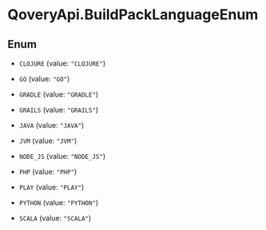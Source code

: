 # QoveryApi.BuildPackLanguageEnum

## Enum


* `CLOJURE` (value: `"CLOJURE"`)

* `GO` (value: `"GO"`)

* `GRADLE` (value: `"GRADLE"`)

* `GRAILS` (value: `"GRAILS"`)

* `JAVA` (value: `"JAVA"`)

* `JVM` (value: `"JVM"`)

* `NODE_JS` (value: `"NODE_JS"`)

* `PHP` (value: `"PHP"`)

* `PLAY` (value: `"PLAY"`)

* `PYTHON` (value: `"PYTHON"`)

* `SCALA` (value: `"SCALA"`)


